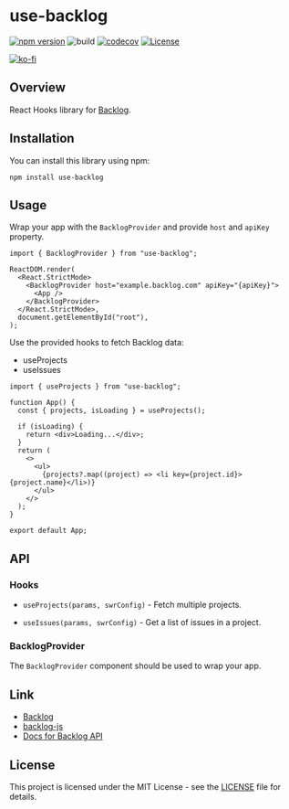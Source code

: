 # use-backlog

[![npm version](https://badge.fury.io/js/use-backlog.svg)](https://badge.fury.io/js/use-backlog)
![build](https://github.com/ryohidaka/use-backlog/workflows/Build/badge.svg)
[![codecov](https://codecov.io/gh/ryohidaka/use-backlog/graph/badge.svg?token=RHP9TB2F51)](https://codecov.io/gh/ryohidaka/use-backlog)
[![License](https://img.shields.io/badge/license-MIT-blue.svg)](https://opensource.org/licenses/MIT)

[![ko-fi](https://ko-fi.com/img/githubbutton_sm.svg)](https://ko-fi.com/B0B6TVH92)

## Overview

React Hooks library for [Backlog](https://backlog.com/).

## Installation

You can install this library using npm:

```shell
npm install use-backlog
```

## Usage

Wrap your app with the `BacklogProvider` and provide `host` and `apiKey` property.

```tsx
import { BacklogProvider } from "use-backlog";

ReactDOM.render(
  <React.StrictMode>
    <BacklogProvider host="example.backlog.com" apiKey="{apiKey}">
      <App />
    </BacklogProvider>
  </React.StrictMode>,
  document.getElementById("root"),
);
```

Use the provided hooks to fetch Backlog data:

- useProjects
- useIssues

```tsx
import { useProjects } from "use-backlog";

function App() {
  const { projects, isLoading } = useProjects();

  if (isLoading) {
    return <div>Loading...</div>;
  }
  return (
    <>
      <ul>
        {projects?.map((project) => <li key={project.id}>{project.name}</li>)}
      </ul>
    </>
  );
}

export default App;
```

## API

### Hooks

- `useProjects(params, swrConfig)` - Fetch multiple projects.

- `useIssues(params, swrConfig)` - Get a list of issues in a project.

### BacklogProvider

The `BacklogProvider` component should be used to wrap your app.

## Link

- [Backlog](https://backlog.com/)
- [backlog-js](https://github.com/nulab/backlog-js)
- [Docs for Backlog API](https://developer.nulab.com/docs/backlog)

## License

This project is licensed under the MIT License - see the [LICENSE](LICENSE) file for details.

